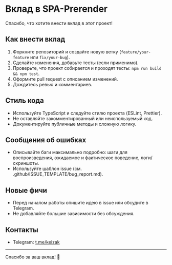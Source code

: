 # Вклад в SPA-Prerender

Спасибо, что хотите внести вклад в этот проект!

## Как внести вклад

1. Форкните репозиторий и создайте новую ветку (`feature/your-feature` или `fix/your-bug`).
2. Сделайте изменения, добавьте тесты (если применимо).
3. Проверьте, что проект собирается и проходят тесты: `npm run build && npm test`.
4. Оформите pull request с описанием изменений.
5. Дождитесь ревью и комментариев.

## Стиль кода
- Используйте TypeScript и следуйте стилю проекта (ESLint, Prettier).
- Не оставляйте закомментированный или неиспользуемый код.
- Документируйте публичные методы и сложную логику.

## Сообщения об ошибках
- Описывайте баги максимально подробно: шаги для воспроизведения, ожидаемое и фактическое поведение, логи/скриншоты.
- Используйте шаблон issue (см. .github/ISSUE_TEMPLATE/bug_report.md).

## Новые фичи
- Перед началом работы опишите идею в issue или обсудите в Telegram.
- Не добавляйте большие зависимости без обсуждения.

## Контакты
- Telegram: [t.me/keizak](https://t.me/keizak)

---

Спасибо за ваш вклад! :rocket: 